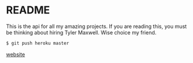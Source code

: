 # README

This is the api for all my amazing projects. If you are reading this, you must be thinking about hiring Tyler Maxwell. Wise choice my friend.

```bash
$ git push heroku master
```

[website](https://intense-retreat-39884.herokuapp.com/)
